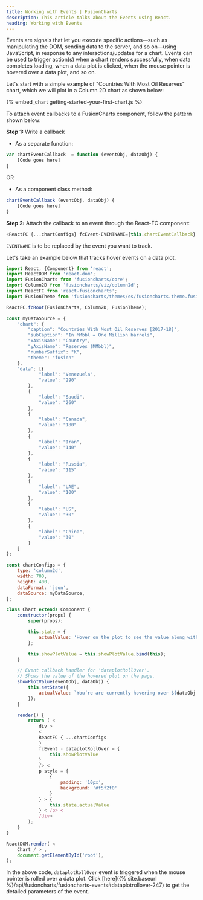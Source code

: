 ```yaml
---
title: Working with Events | FusionCharts
description: This article talks about the Events using React.
heading: Working with Events
---
```


Events are signals that let you execute specific actions—such as manipulating the DOM, sending data to the server, and so on—using JavaScript, in response to any interactions/updates for a chart. Events can be used to trigger action(s) when a chart renders successfully, when data completes loading, when a data plot is clicked, when the mouse pointer is hovered over a data plot, and so on.

Let's start with a simple example of "Countries With Most Oil Reserves" chart, which we will plot in a Column 2D chart as shown below:

{% embed_chart getting-started-your-first-chart.js %}

To attach event callbacks to a FusionCharts component, follow the pattern shown below:

**Step 1:** Write a callback

* As a separate function:

```JavaScript
var chartEventCallback  = function (eventObj, dataObj) {
	[Code goes here]
}
```

OR

* As a component class method:

```JavaScript
chartEventCallback (eventObj, dataObj) {
	[Code goes here]
}
```

**Step 2:** Attach the callback to an event through the React-FC component:

```JavaScript
<ReactFC {...chartConfigs} fcEvent-EVENTNAME={this.chartEventCallback} />
```

`EVENTNAME` is to be replaced by the event you want to track.

Let's take an example below that tracks hover events on a data plot.

```JavaScript
import React, {Component} from 'react';
import ReactDOM from 'react-dom';
import FusionCharts from 'fusioncharts/core';
import Column2D from 'fusioncharts/viz/column2d';
import ReactFC from 'react-fusioncharts';
import FusionTheme from 'fusioncharts/themes/es/fusioncharts.theme.fusion';

ReactFC.fcRoot(FusionCharts, Column2D, FusionTheme);

const myDataSource = {
    "chart": {
        "caption": "Countries With Most Oil Reserves [2017-18]",
        "subCaption": "In MMbbl = One Million barrels",
        "xAxisName": "Country",
        "yAxisName": "Reserves (MMbbl)",
        "numberSuffix": "K",
        "theme": "fusion"
    },
    "data": [{
            "label": "Venezuela",
            "value": "290"
        },
        {
            "label": "Saudi",
            "value": "260"
        },
        {
            "label": "Canada",
            "value": "180"
        },
        {
            "label": "Iran",
            "value": "140"
        },
        {
            "label": "Russia",
            "value": "115"
        },
        {
            "label": "UAE",
            "value": "100"
        },
        {
            "label": "US",
            "value": "30"
        },
        {
            "label": "China",
            "value": "30"
        }
    ]
};

const chartConfigs = {
    type: 'column2d',
    width: 700,
    height: 400,
    dataFormat: 'json',
    dataSource: myDataSource,
};

class Chart extends Component {
    constructor(props) {
        super(props);

        this.state = {
            actualValue: 'Hover on the plot to see the value along with the label',
        };

        this.showPlotValue = this.showPlotValue.bind(this);
    }

    // Event callback handler for 'dataplotRollOver'.
    // Shows the value of the hovered plot on the page.
    showPlotValue(eventObj, dataObj) {
        this.setState({
            actualValue: `You’re are currently hovering over ${dataObj.categoryLabel} whose value is ${dataObj.displayValue}`,
        });
    }

    render() {
        return ( <
            div >
            <
            ReactFC { ...chartConfigs
            }
            fcEvent - dataplotRollOver = {
                this.showPlotValue
            }
            /> <
            p style = {
                {
                    padding: '10px',
                    background: '#f5f2f0'
                }
            } > {
                this.state.actualValue
            } < /p> <
            /div>
        );
    }
}

ReactDOM.render( <
    Chart / > ,
    document.getElementById('root'),
);
```

In the above code, `dataplotRollOver` event is triggered when the mouse pointer is rolled over a data plot. Click [here]({% site.baseurl %}/api/fusioncharts/fusioncharts-events#dataplotrollover-247) to get the detailed parameters of the event.